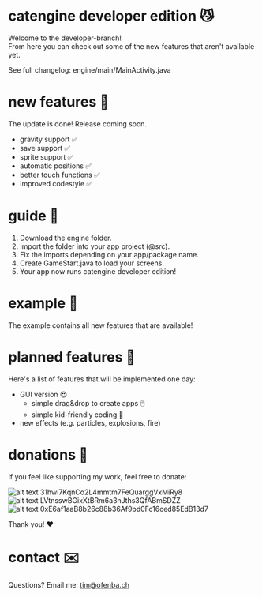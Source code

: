# catengine developer edition 😼
Welcome to the developer-branch!  
From here you can check out some of the new features that aren't available yet.  

See full changelog: engine/main/MainActivity.java  

# new features 💪
The update is done! Release coming soon.  
+ gravity support ✅  
+ save support ✅  
+ sprite support ✅  
+ automatic positions ✅  
+ better touch functions ✅  
+ improved codestyle ✅  

# guide 📖
1. Download the engine folder.  
2. Import the folder into your app project (@src).  
3. Fix the imports depending on your app/package name.  
4. Create GameStart.java to load your screens.  
6. Your app now runs catengine developer edition!  

# example 👀
The example contains all new features that are available!  

# planned features 🤔
Here's a list of features that will be implemented one day:  
+ GUI version 😍  
  + simple drag&drop to create apps 🖱️  
  + simple kid-friendly coding 👶  
+ new effects (e.g. particles, explosions, fire)  

# donations 💸
If you feel like supporting my work, feel free to donate:  
  
![alt text](https://steemit-production-imageproxy-upload.s3.amazonaws.com/DQmc8NTQJp8vubgKHs2DgFiRx9ie2BZRrpzfj99Nh6PnUn9) 31hwi7KqnCo2L4mmtm7FeQuarggVxMiRy8  
![alt text](https://steemit-production-imageproxy-upload.s3.amazonaws.com/DQmUJCKengMc25qYjBUKWodBUkXHb6m9VU47WnSTtwk46Qs) LVtnsswBGixXtBRm6a3nJths3QfABmSDZZ  
![alt text](https://steemit-production-imageproxy-upload.s3.amazonaws.com/DQmdnnCcukhq9CAri1LaY9NGERrCNdexdwahAnLo8YFZ52K) 0xE6af1aaB8b26c88b36Af9bd0Fc16ced85EdB13d7  
  
Thank you! ❤️  

# contact ✉️
Questions? Email me: tim@ofenba.ch  
